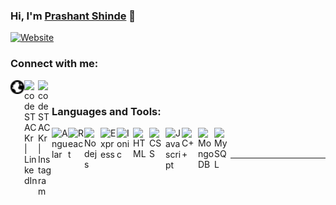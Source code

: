 ### Hi, I'm [Prashant Shinde][website] 👋

[![Website](https://img.shields.io/website?label=www.prashantshinde.in&style=for-the-badge&url=https%3A%2F%2Fwww.prashantshinde.in)](https://www.prashantshinde.in)

### Connect with me:

[<img align="left" alt="codeSTACKr.com" width="22px" src="https://raw.githubusercontent.com/iconic/open-iconic/master/svg/globe.svg" />][website]
[<img align="left" alt="codeSTACKr | LinkedIn" width="22px" src="https://cdn.jsdelivr.net/npm/simple-icons@v3/icons/linkedin.svg" />][linkedin]
[<img align="left" alt="codeSTACKr | Instagram" width="22px" src="https://cdn.jsdelivr.net/npm/simple-icons@v3/icons/instagram.svg" />][instagram]

<br />

### Languages and Tools:

<img align="left" alt="Angular" width="26px" src="https://www.prashantshinde.in/assets/images/skills/angular.png" />
<img align="left" alt="React" width="26px" src="https://www.prashantshinde.in/assets/images/skills/react.png" />
<img align="left" alt="Nodejs" width="26px" src="https://www.prashantshinde.in/assets/images/skills/nodejs.png" />
<img align="left" alt="Express" width="26px" src="https://www.prashantshinde.in/assets/images/skills/express.png" />
<img align="left" alt="Ionic" width="26px" src="https://www.prashantshinde.in/assets/images/skills/ionic.png" />
<img align="left" alt="HTML" width="26px" src="https://www.prashantshinde.in/assets/images/skills/html.png" />
<img align="left" alt="CSS" width="26px" src="https://www.prashantshinde.in/assets/images/skills/css.png" />
<img align="left" alt="Javascript" width="26px" src="https://www.prashantshinde.in/assets/images/skills/javascript.png" />
<img align="left" alt="C++" width="26px" src="https://www.prashantshinde.in/assets/images/skills/cpp.png" />
<img align="left" alt="MongoDB" width="26px" src="https://www.prashantshinde.in/assets/images/skills/mongo.png" />
<img align="left" alt="MySQL" width="26px" src="https://www.prashantshinde.in/assets/images/skills/mysql.png" />

<br />
<br />

---

[website]: https://www.prashantshinde.in
[instagram]: https://instagram.com/prashantns9
[linkedin]: https://linkedin.com/in/prashantns9
